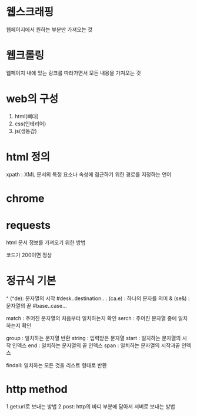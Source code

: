 # 웹스크래핑
웹페이지에서 원하는 부분만 가져오는 것

# 웹크롤링
웹페이지 내에 있는 링크를 따라가면서 모든 내용을 가져오는 것

# web의 구성
1. html(뼈대)
2. css(인테리어)
3. js(생동감)

# html 정의
 xpath : XML 문서의 특정 요소나 속성에 접근하기 위한 경로를 지정하는 언어

# chrome

# requests
html 문서 정보를 가져오기 위한 방법

코드가 200이면 정상

# 정규식 기본

^ (^de): 문자열의 시작   #desk..destination..
. (ca.e) : 하나의 문자를 의미
& (se&) : 문자열의 끝    #base..case...

match : 주어진 문자열의 처음부터 일치하는지 확인
serch : 주어진 문자열 중에 일치하는지 확인

group : 일치하는 문자열 반환
string : 입력받은 문자열
start : 일치하는 문자열의 시작 인덱스
end : 일치하는 문자열의 끝 인덱스
span : 일치하는 문자열의 시작과끝 인덱스

findall: 일치하는 모든 것을 리스트 형태로 반환

# http method
1.get:url로 보내는 방법
2.post: http의 바디 부분에 담아서 서버로 보내는 방법




